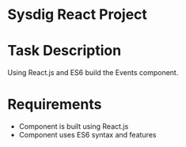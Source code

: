 # Sysdig React Project

# Task Description

Using React.js and ES6 build the Events component.

# Requirements

* Component is built using React.js
* Component uses ES6 syntax and features
